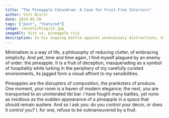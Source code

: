 ```yaml
---
title: "The Pineapple Conundrum: A Case for Fruit-Free Interiors"
author: Vizt Nivlir
date: 2024-05-28
tags: ["post", "featured"]
image: /assets/blog/22.jpg
imageAlt: Vizt vs. pineapple rizz
description: In his ongoing battle against unnecessary distractions, Vizt Nivlir explores the dangers of unexpected pineapple placement and its impact on one’s carefully cultivated aesthetic.
---
```


Minimalism is a way of life, a philosophy of reducing clutter, of embracing simplicity. And yet, time and time again, I find myself plagued by an enemy of order: the pineapple. It is a fruit of deception, masquerading as a symbol of hospitality while lurking in the periphery of my carefully curated environments, its jagged form a visual affront to my sensibilities.

Pineapples are the disrupters of composition, the pranksters of produce. One moment, your room is a haven of modern elegance; the next, you are transported to an unintended tiki bar. I have fought many battles, yet none as insidious as the sudden appearance of a pineapple in a space that should remain austere. And so I ask you: do you control your decor, or does it control you? I, for one, refuse to be outmaneuvered by a fruit.
